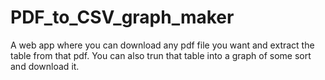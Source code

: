 # PDF_to_CSV_graph_maker
A web app where you can download any pdf file you want and extract the table from that pdf. You can also trun that table into a graph of some sort and download it.

